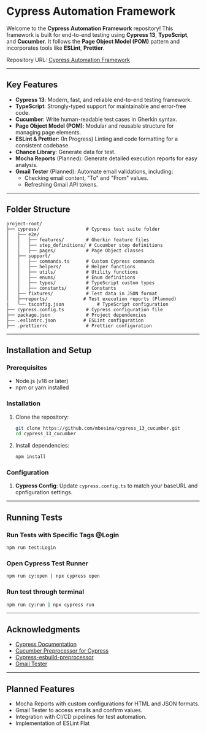 # **Cypress Automation Framework**

Welcome to the **Cypress Automation Framework** repository! This framework is built for end-to-end testing using **Cypress 13**, **TypeScript**, and **Cucumber**. It follows the **Page Object Model (POM)** pattern and incorporates tools like **ESLint**, **Prettier**.

Repository URL: [Cypress Automation Framework](https://github.com/mbesina/cypress_13_cucumber)

---

## **Key Features**

- **Cypress 13**: Modern, fast, and reliable end-to-end testing framework.
- **TypeScript**: Strongly-typed support for maintainable and error-free code.
- **Cucumber**: Write human-readable test cases in Gherkin syntax.
- **Page Object Model (POM)**: Modular and reusable structure for managing page elements.
- **ESLint & Prettier**: (In Progress) Linting and code formatting for a consistent codebase.
- **Chance Library**: Generate data for test.
- **Mocha Reports** (Planned): Generate detailed execution reports for easy analysis.
- **Gmail Tester** (Planned): Automate email validations, including:
  - Checking email content, "To" and "From" values.
  - Refreshing Gmail API tokens.

---

## **Folder Structure**

```
project-root/
├── cypress/                 # Cypress test suite folder
│   ├── e2e/
│   │   ├── features/        # Gherkin feature files
│   │   ├── step_definitions/ # Cucumber step definitions
│   │   ├── pages/           # Page Object classes
│   ├── support/
│   │   ├── commands.ts      # Custom Cypress commands
│   │   ├── helpers/         # Helper functions
│   │   ├── utils/           # Utility functions
│   │   ├── enums/           # Enum definitions
│   │   ├── types/           # TypeScript custom types
│   │   ├── constants/       # Constants
│   ├── fixtures/            # Test data in JSON format
│   ├──reports/             # Test execution reports (Planned)
|   └── tsconfig.json            # TypeScript configuration
├── cypress.config.ts        # Cypress configuration file
├── package.json             # Project dependencies
├── .eslintrc.json          # ESLint configuration
├── .prettierrc              # Prettier configuration
```

---

## **Installation and Setup**

### Prerequisites

- Node.js (v18 or later)
- npm or yarn installed

### Installation

1. Clone the repository:
   ```bash
   git clone https://github.com/mbesina/cypress_13_cucumber.git
   cd cypress_13_cucumber
   ```
2. Install dependencies:
   ```bash
   npm install
   ```

### Configuration

1. **Cypress Config**: Update `cypress.config.ts` to match your baseURL and cpnfiguration settings.

---

## **Running Tests**

### Run Tests with Specific Tags @Login

```bash
npm run test:Login
```

### Open Cypress Test Runner

```bash
npm run cy:open | npx cypress open
```

### Run test through terminal

```bash
npm run cy:run | npx cypress run
```

---

## **Acknowledgments**

- [Cypress Documentation](https://docs.cypress.io/)
- [Cucumber Preprocessor for Cypress](https://github.com/badeball/cypress-cucumber-preprocessor)
- [Cypress-esbuild-preprocessor](@bahmutov/cypress-esbuild-preprocessor)
- [Gmail Tester](https://github.com/levz0r/gmail-tester)

---

## **Planned Features**

- Mocha Reports with custom configurations for HTML and JSON formats.
- Gmail Tester to access emails and confirm values.
- Integration with CI/CD pipelines for test automation.
- Implementation of ESLint Flat
